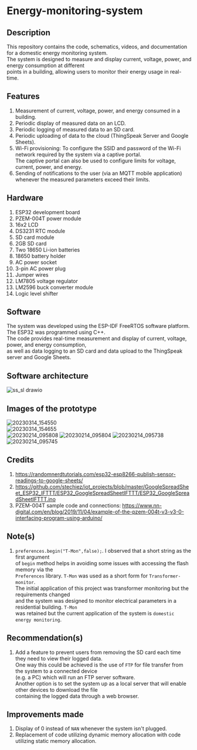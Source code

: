 # Energy-monitoring-system

## Description  
This repository contains the code, schematics, videos, and documentation for a domestic energy monitoring system.   
The system is designed to measure and display current, voltage, power, and energy consumption at different   
points in a building, allowing users to monitor their energy usage in real-time.   

## Features   
1. Measurement of current, voltage, power, and energy consumed in a building.   
2. Periodic display of measured data on an LCD.   
3. Periodic logging of measured data to an SD card.   
4. Periodic uploading of data to the cloud (ThingSpeak Server and Google Sheets).  
5. Wi-Fi provisioning: To configure the SSID and password of the Wi-Fi network required by the system via a captive portal.   
The captive portal can also be used to configure limits for voltage, current, power, and energy.    
6. Sending of notifications to the user (via an MQTT mobile application) whenever the measured parameters exceed their limits.    

## Hardware  
1. ESP32 development board  
2. PZEM-004T power module  
3. 16x2 LCD   
4. DS3231 RTC module  
5. SD card module   
6. 2GB SD card  
7. Two 18650 Li-ion batteries   
8. 18650 battery holder  
9. AC power socket
10. 3-pin AC power plug   
11. Jumper wires  
12. LM7805 voltage regulator  
13. LM2596 buck converter module  
14. Logic level shifter  

## Software  
The system was developed using the ESP-IDF FreeRTOS software platform. The ESP32 was programmed using C++.    
The code provides real-time measurement and display of current, voltage, power, and energy consumption,  
as well as data logging to an SD card and data upload to the ThingSpeak server and Google Sheets.  

## Software architecture  
![ss_sl drawio](https://user-images.githubusercontent.com/46250887/224770270-1bf60a7b-530a-4b28-9697-761c83392917.png)  

## Images of the prototype   
![20230314_154550](https://user-images.githubusercontent.com/46250887/225056313-a61fb779-47ac-4ccb-96ba-5e7eebf49878.jpg)  
![20230314_154655](https://user-images.githubusercontent.com/46250887/225056379-8224e1f4-f767-416e-ba46-11a14c7af4e9.jpg)  
![20230214_095808](https://user-images.githubusercontent.com/46250887/218693188-4467e4f6-f67c-401f-bfd4-25fa2a50df3e.jpg)
![20230214_095804](https://user-images.githubusercontent.com/46250887/218693269-3f58c477-486f-4b24-bbf2-b4b3f9e1f41c.jpg)
![20230214_095738](https://user-images.githubusercontent.com/46250887/218693367-19334fc0-fde2-4a42-8139-cdb86ab65094.jpg)     
![20230214_095745](https://user-images.githubusercontent.com/46250887/227372889-d035e268-7342-4ddf-9302-02d17e1a97ad.jpg)   

## Credits  
1. https://randomnerdtutorials.com/esp32-esp8266-publish-sensor-readings-to-google-sheets/  
2. https://github.com/stechiez/iot_projects/blob/master/GoogleSpreadSheet_ESP32_IFTTT/ESP32_GoogleSpreadSheetIFTTT/ESP32_GoogleSpreadSheetIFTTT.ino  
3. PZEM-004T sample code and connections: https://www.nn-digital.com/en/blog/2019/11/04/example-of-the-pzem-004t-v3-v3-0-interfacing-program-using-arduino/  

## Note(s)  
1. ``preferences.begin("T-Mon",false);``. I observed that a short string as the first argument    
of ``begin`` method helps in avoiding some issues with accessing the flash memory via the   
``Preferences`` library. ``T-Mon`` was used as a short form for ``Transformer-monitor``.  
The initial application of this project was transformer monitoring but the requirements changed  
and the system was designed to monitor electrical parameters in a residential building. ``T-Mon``  
was retained but the current application of the system is ``domestic energy monitoring``.  
 
## Recommendation(s)  
1. Add a feature to prevent users from removing the SD card each time they need to view their logged data.  
One way this could be achieved is the use of ``FTP`` for file transfer from the system to a connected device  
(e.g. a PC) which will run an FTP server software.  
Another option is to set the system up as a local server that will enable other devices to download the file  
containing the logged data through a web browser.  

## Improvements made  
1. Display of 0 instead of ``NAN`` whenever the system isn't plugged.  
2. Replacement of code utilizing dynamic memory allocation with code utilizing static memory allocation.  
